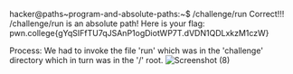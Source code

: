 hacker@paths~program-and-absolute-paths:~$ /challenge/run
Correct!!!
/challenge/run is an absolute path! Here is your flag:
pwn.college{gYqSIFfTU7qJSAnP1ogDiotWP7T.dVDN1QDLxkzM1czW}

Process: We had to invoke the file 'run' which was in the 'challenge' directory which in turn was in the '/' root.
![Screenshot (8)](https://github.com/user-attachments/assets/ca3b6364-2aba-40b7-acb0-0915753489f4)
